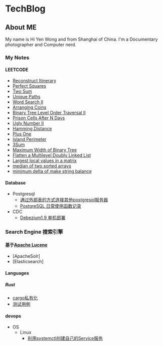 # TechBlog
## About ME
My name is Hi Yen Wong and from Shanghai of China.
I'm a Documentary photographer and Computer nerd. 

### My Notes
#### LEETCODE
* [Reconstruct Itinerary](blog/coding/Reconstruct_Itinerary.md)
* [Perfect Squares](blog/coding/Perfect_Squares.md)
* [Two Sum](blog/coding/Two_Sum.md)
* [Unique Paths](blog/coding/Unique_Paths.md)
* [Word Search II](blog/coding/Word_Search_II.md)
* [Arranging Coins](blog/coding/Arranging_Coins.md)
* [Binary Tree Level Order Traversal II](blog/coding/Binary_Tree_Level_Order_Traversal_II.md)
* [Prison Cells After N Days](blog/coding/Prison_Cells_After_N_Days.md)
* [Ugly Number II](blog/coding/Ugly_Number_II.md)
* [Hamming Distance](blog/coding/Hamming_Distance.md)
* [Plus One](blog/coding/Plus_One.md)
* [Island Perimeter](blog/coding/Island_Perimeter.md)
* [3Sum](blog/coding/3Sum.md)
* [Maximum Width of Binary Tree](blog/coding/Maximum_Width_of_Binary_Tree.md)
* [Flatten a Multilevel Doubly Linked List](blog/coding/Flatten_a_Multilevel_Doubly_Linked_List.md)
* [Largest local values in a matrix](blog/coding/largest-local-values-in-a-matrix.md)
* [median of two sorted arrays](blog/coding/median-of-two-sorted-arrays.md)
* [minimum delta of make string balance](blog/coding/minimum-delta-of-make-string-balance.md)

#### Database
- Postgresql
    * [通过外部表的方式连接其他postgresql服务器](blog/database/2020-06-14_pg_fdw_pg.md)
    * [PostgreSQL 日常使用函数记录](blog/database/pgsql_func.md)
- CDC
    * [Debezium1.9 单机部署](blog/database/debezuim_standalone.md)

### Search Engine 搜索引擎
#### 基于[Apache Lucene](https://lucene.apache.org/)
- [ApacheSolr]
- [Elasticsearch]

#### Languages
##### Rust
- [cargo私有化](blog/program/rust/private_cargo.md)
- [测试用例](blog/program/rust/testing.md)
#### devops
- OS
    - Linux
        * [利用systemctl创建自己的Service服务](blog/devops/os/linux/create_own_systemctl_service.md)
